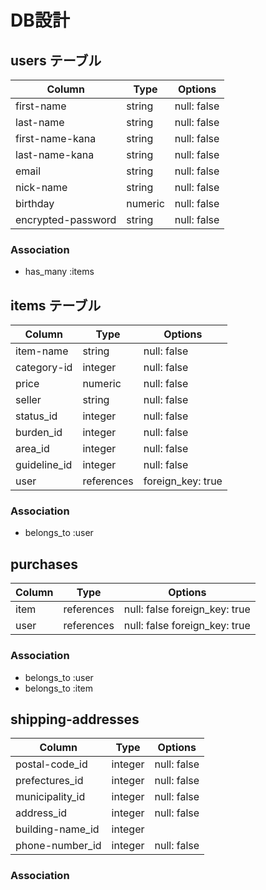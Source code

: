 # DB設計

## users テーブル

| Column          | Type   | Options     |
| --------------- | ------ | ----------- |
| first-name      | string | null: false |
| last-name       | string | null: false |
| first-name-kana | string | null: false |
| last-name-kana  | string | null: false |
| email           | string | null: false |
| nick-name       | string | null: false |
| birthday        | numeric | null: false |
| encrypted-password | string | null: false |

### Association

- has_many :items

## items テーブル

| Column       | Type    | Options     |
| --------     | ------  | ----------- |
| item-name    | string  | null: false |
| category-id  | integer | null: false |
| price        | numeric | null: false |
| seller       | string  | null: false |
| status_id    | integer | null: false |
| burden_id    | integer | null: false |
| area_id      | integer | null: false |
| guideline_id | integer | null: false |
| user         | references | foreign_key: true |

### Association

- belongs_to :user

## purchases

| Column       | Type       | Options     |
| ------------ | ------     | ----------- |
| item         | references | null: false foreign_key: true|
| user         | references | null: false foreign_key: true|

### Association

- belongs_to :user
- belongs_to :item

## shipping-addresses

| Column          | Type    | Options     |
| --------------- | ------- | ----------- |
| postal-code_id  | integer | null: false |
| prefectures_id  | integer | null: false |
| municipality_id | integer | null: false |
| address_id      | integer | null: false |
| building-name_id | integer |             |
| phone-number_id  | integer | null: false |

### Association
